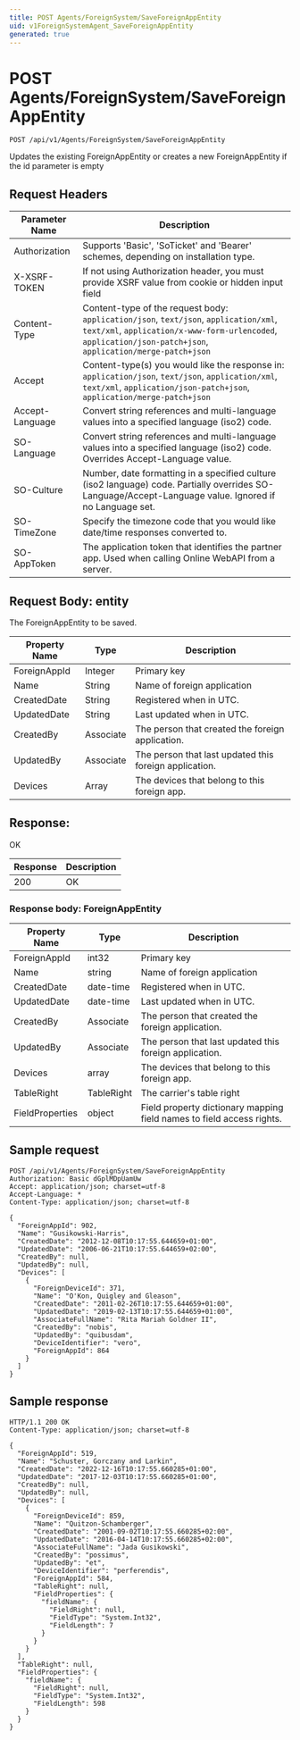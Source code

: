 ```yaml
---
title: POST Agents/ForeignSystem/SaveForeignAppEntity
uid: v1ForeignSystemAgent_SaveForeignAppEntity
generated: true
---
```


# POST Agents/ForeignSystem/SaveForeignAppEntity

```http
POST /api/v1/Agents/ForeignSystem/SaveForeignAppEntity
```

Updates the existing ForeignAppEntity or creates a new ForeignAppEntity if the id parameter is empty








## Request Headers

| Parameter Name | Description |
|----------------|-------------|
| Authorization  | Supports 'Basic', 'SoTicket' and 'Bearer' schemes, depending on installation type. |
| X-XSRF-TOKEN   | If not using Authorization header, you must provide XSRF value from cookie or hidden input field |
| Content-Type | Content-type of the request body: `application/json`, `text/json`, `application/xml`, `text/xml`, `application/x-www-form-urlencoded`, `application/json-patch+json`, `application/merge-patch+json` |
| Accept         | Content-type(s) you would like the response in: `application/json`, `text/json`, `application/xml`, `text/xml`, `application/json-patch+json`, `application/merge-patch+json` |
| Accept-Language | Convert string references and multi-language values into a specified language (iso2) code. |
| SO-Language | Convert string references and multi-language values into a specified language (iso2) code. Overrides Accept-Language value. |
| SO-Culture | Number, date formatting in a specified culture (iso2 language) code. Partially overrides SO-Language/Accept-Language value. Ignored if no Language set. |
| SO-TimeZone | Specify the timezone code that you would like date/time responses converted to. |
| SO-AppToken | The application token that identifies the partner app. Used when calling Online WebAPI from a server. |

## Request Body: entity 

The ForeignAppEntity to be saved. 

| Property Name | Type |  Description |
|----------------|------|--------------|
| ForeignAppId | Integer | Primary key |
| Name | String | Name of foreign application |
| CreatedDate | String | Registered when  in UTC. |
| UpdatedDate | String | Last updated when  in UTC. |
| CreatedBy | Associate | The person that created the foreign application. |
| UpdatedBy | Associate | The person that last updated this foreign application. |
| Devices | Array | The devices that belong to this foreign app. |

## Response:

OK

| Response | Description |
|----------------|-------------|
| 200 | OK |

### Response body: ForeignAppEntity

| Property Name | Type |  Description |
|----------------|------|--------------|
| ForeignAppId | int32 | Primary key |
| Name | string | Name of foreign application |
| CreatedDate | date-time | Registered when  in UTC. |
| UpdatedDate | date-time | Last updated when  in UTC. |
| CreatedBy | Associate | The person that created the foreign application. |
| UpdatedBy | Associate | The person that last updated this foreign application. |
| Devices | array | The devices that belong to this foreign app. |
| TableRight | TableRight | The carrier's table right |
| FieldProperties | object | Field property dictionary mapping field names to field access rights. |

## Sample request

```http!
POST /api/v1/Agents/ForeignSystem/SaveForeignAppEntity
Authorization: Basic dGplMDpUamUw
Accept: application/json; charset=utf-8
Accept-Language: *
Content-Type: application/json; charset=utf-8

{
  "ForeignAppId": 902,
  "Name": "Gusikowski-Harris",
  "CreatedDate": "2012-12-08T10:17:55.644659+01:00",
  "UpdatedDate": "2006-06-21T10:17:55.644659+02:00",
  "CreatedBy": null,
  "UpdatedBy": null,
  "Devices": [
    {
      "ForeignDeviceId": 371,
      "Name": "O'Kon, Quigley and Gleason",
      "CreatedDate": "2011-02-26T10:17:55.644659+01:00",
      "UpdatedDate": "2019-02-13T10:17:55.644659+01:00",
      "AssociateFullName": "Rita Mariah Goldner II",
      "CreatedBy": "nobis",
      "UpdatedBy": "quibusdam",
      "DeviceIdentifier": "vero",
      "ForeignAppId": 864
    }
  ]
}
```

## Sample response

```http_
HTTP/1.1 200 OK
Content-Type: application/json; charset=utf-8

{
  "ForeignAppId": 519,
  "Name": "Schuster, Gorczany and Larkin",
  "CreatedDate": "2022-12-16T10:17:55.660285+01:00",
  "UpdatedDate": "2017-12-03T10:17:55.660285+01:00",
  "CreatedBy": null,
  "UpdatedBy": null,
  "Devices": [
    {
      "ForeignDeviceId": 859,
      "Name": "Quitzon-Schamberger",
      "CreatedDate": "2001-09-02T10:17:55.660285+02:00",
      "UpdatedDate": "2016-04-14T10:17:55.660285+02:00",
      "AssociateFullName": "Jada Gusikowski",
      "CreatedBy": "possimus",
      "UpdatedBy": "et",
      "DeviceIdentifier": "perferendis",
      "ForeignAppId": 584,
      "TableRight": null,
      "FieldProperties": {
        "fieldName": {
          "FieldRight": null,
          "FieldType": "System.Int32",
          "FieldLength": 7
        }
      }
    }
  ],
  "TableRight": null,
  "FieldProperties": {
    "fieldName": {
      "FieldRight": null,
      "FieldType": "System.Int32",
      "FieldLength": 598
    }
  }
}
```